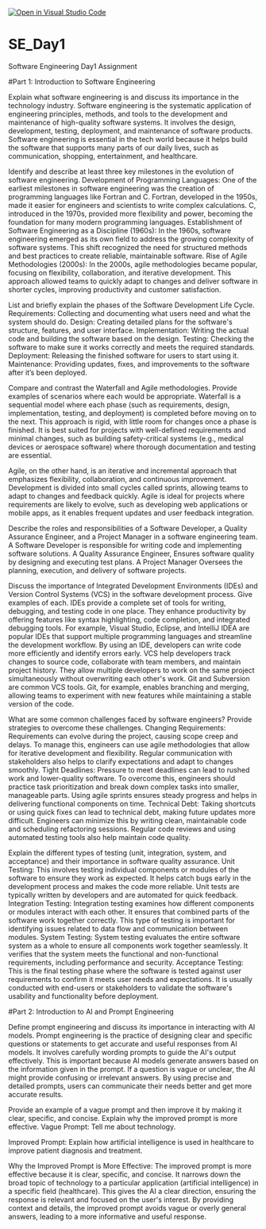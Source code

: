 [![Open in Visual Studio Code](https://classroom.github.com/assets/open-in-vscode-2e0aaae1b6195c2367325f4f02e2d04e9abb55f0b24a779b69b11b9e10269abc.svg)](https://classroom.github.com/online_ide?assignment_repo_id=18374077&assignment_repo_type=AssignmentRepo)
# SE_Day1
Software Engineering Day1 Assignment

#Part 1: Introduction to Software Engineering

Explain what software engineering is and discuss its importance in the technology industry.
Software engineering is the systematic application of engineering principles, methods, and tools to the development and maintenance of high-quality software systems. It involves the design, development, testing, deployment, and maintenance of software products. Software engineering is essential in the tech world because it helps build the software that supports many parts of our daily lives, such as communication, shopping, entertainment, and healthcare.

Identify and describe at least three key milestones in the evolution of software engineering.
Development of Programming Languages: One of the earliest milestones in software engineering was the creation of programming languages like Fortran and C. Fortran, developed in the 1950s, made it easier for engineers and scientists to write complex calculations. C, introduced in the 1970s, provided more flexibility and power, becoming the foundation for many modern programming languages.
Establishment of Software Engineering as a Discipline (1960s): In the 1960s, software engineering emerged as its own field to address the growing complexity of software systems. This shift recognized the need for structured methods and best practices to create reliable, maintainable software.
Rise of Agile Methodologies (2000s): In the 2000s, agile methodologies became popular, focusing on flexibility, collaboration, and iterative development. This approach allowed teams to quickly adapt to changes and deliver software in shorter cycles, improving productivity and customer satisfaction.

List and briefly explain the phases of the Software Development Life Cycle.
Requirements: Collecting and documenting what users need and what the system should do.
Design: Creating detailed plans for the software's structure, features, and user interface.
Implementation: Writing the actual code and building the software based on the design.
Testing: Checking the software to make sure it works correctly and meets the required standards.
Deployment: Releasing the finished software for users to start using it.
Maintenance: Providing updates, fixes, and improvements to the software after it’s been deployed.

Compare and contrast the Waterfall and Agile methodologies. Provide examples of scenarios where each would be appropriate.
Waterfall is a sequential model where each phase (such as requirements, design, implementation, testing, and deployment) is completed before moving on to the next. This approach is rigid, with little room for changes once a phase is finished. It is best suited for projects with well-defined requirements and minimal changes, such as building safety-critical systems (e.g., medical devices or aerospace software) where thorough documentation and testing are essential.

Agile, on the other hand, is an iterative and incremental approach that emphasizes flexibility, collaboration, and continuous improvement. Development is divided into small cycles called sprints, allowing teams to adapt to changes and feedback quickly. Agile is ideal for projects where requirements are likely to evolve, such as developing web applications or mobile apps, as it enables frequent updates and user feedback integration.

Describe the roles and responsibilities of a Software Developer, a Quality Assurance Engineer, and a Project Manager in a software engineering team.
A Software Developer is responsible for writing code and implementing software solutions.
A Quality Assurance Engineer, Ensures software quality by designing and executing test plans.
A Project Manager Oversees the planning, execution, and delivery of software projects.
 
Discuss the importance of Integrated Development Environments (IDEs) and Version Control Systems (VCS) in the software development process. Give examples of each.
IDEs provide a complete set of tools for writing, debugging, and testing code in one place. They enhance productivity by offering features like syntax highlighting, code completion, and integrated debugging tools. For example, Visual Studio, Eclipse, and IntelliJ IDEA are popular IDEs that support multiple programming languages and streamline the development workflow. By using an IDE, developers can write code more efficiently and identify errors early.
VCS help developers track changes to source code, collaborate with team members, and maintain project history. They allow multiple developers to work on the same project simultaneously without overwriting each other's work. Git and Subversion are common VCS tools. Git, for example, enables branching and merging, allowing teams to experiment with new features while maintaining a stable version of the code.

What are some common challenges faced by software engineers? Provide strategies to overcome these challenges.
Changing Requirements: Requirements can evolve during the project, causing scope creep and delays. To manage this, engineers can use agile methodologies that allow for iterative development and flexibility. Regular communication with stakeholders also helps to clarify expectations and adapt to changes smoothly.
Tight Deadlines: Pressure to meet deadlines can lead to rushed work and lower-quality software. To overcome this, engineers should practice task prioritization and break down complex tasks into smaller, manageable parts. Using agile sprints ensures steady progress and helps in delivering functional components on time.
Technical Debt: Taking shortcuts or using quick fixes can lead to technical debt, making future updates more difficult. Engineers can minimize this by writing clean, maintainable code and scheduling refactoring sessions. Regular code reviews and using automated testing tools also help maintain code quality.

Explain the different types of testing (unit, integration, system, and acceptance) and their importance in software quality assurance. 
Unit Testing: This involves testing individual components or modules of the software to ensure they work as expected. It helps catch bugs early in the development process and makes the code more reliable. Unit tests are typically written by developers and are automated for quick feedback.
Integration Testing: Integration testing examines how different components or modules interact with each other. It ensures that combined parts of the software work together correctly. This type of testing is important for identifying issues related to data flow and communication between modules.
System Testing: System testing evaluates the entire software system as a whole to ensure all components work together seamlessly. It verifies that the system meets the functional and non-functional requirements, including performance and security.
Acceptance Testing: This is the final testing phase where the software is tested against user requirements to confirm it meets user needs and expectations. It is usually conducted with end-users or stakeholders to validate the software's usability and functionality before deployment.

#Part 2: Introduction to AI and Prompt Engineering

Define prompt engineering and discuss its importance in interacting with AI models.
Prompt engineering is the practice of designing clear and specific questions or statements to get accurate and useful responses from AI models. It involves carefully wording prompts to guide the AI's output effectively. This is important because AI models generate answers based on the information given in the prompt. If a question is vague or unclear, the AI might provide confusing or irrelevant answers. By using precise and detailed prompts, users can communicate their needs better and get more accurate results.

Provide an example of a vague prompt and then improve it by making it clear, specific, and concise. Explain why the improved prompt is more effective.
Vague Prompt:
Tell me about technology.

Improved Prompt:
Explain how artificial intelligence is used in healthcare to improve patient diagnosis and treatment.

Why the Improved Prompt is More Effective:
The improved prompt is more effective because it is clear, specific, and concise. It narrows down the broad topic of technology to a particular application (artificial intelligence) in a specific field (healthcare). This gives the AI a clear direction, ensuring the response is relevant and focused on the user's interest. By providing context and details, the improved prompt avoids vague or overly general answers, leading to a more informative and useful response.




